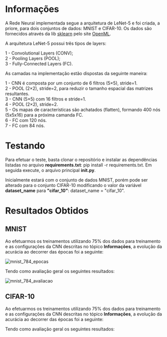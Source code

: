 # Informações
A Rede Neural implementada segue a arquitetura de LeNet-5 e foi criada, a priore, para dois conjuntos de dados: MNIST e CIFAR-10. Os dados são fornecidos através da lib [sklearn](https://scikit-learn.org/stable/) pelo site [OpenML](https://www.openml.org/).

A arquitetura LeNet-5 possui três tipos de layers:

1 - Convolutional Layers (CONV);<br/>
2 - Pooling Layers (POOL);<br/>
3 - Fully-Connected Layers (FC).

As camadas na implementação estão dispostas da seguinte maneira:

1 - CNN é composta por um conjunto de 6 filtros (5×5), stride=1.<br/>
2 - POOL (2×2), stride=2, para reduzir o tamanho espacial das matrizes resultantes.<br/>
3 - CNN (5×5) com 16 filtros e stride=1.<br/>
4 - POOL (2×2), stride=2.<br/>
5 - Os mapas de características são achatados (flatten), formando 400 nós (5x5x16) para a próxima camanda FC.<br/>
6 - FC com 120 nós.<br/>
7 - FC com 84 nós.

# Testando
Para efetuar o teste, basta clonar o repositório e instalar as dependências listadas no arquivo **requirements.txt**: pip install -r requirements.txt. Em seguida execute, o arquivo principal **__init__.py**.

Inicialmente estará com o conjunto de dados MNIST, porém pode ser alterado para o conjunto CIFAR-10 modificando o valor da variável **dataset_name** para **"cifar_10"**: dataset_name = "cifar_10".

# Resultados Obtidos
## MNIST
Ao efetuarmos os treinamentos utilizando 75% dos dados para treinamento e as configurações da CNN descritas no tópico **Informações**, a evolução da acurácia ao decorrer das épocas foi a seguinte:

![mnist_784_epocas](https://user-images.githubusercontent.com/51512175/110179791-7348cb80-7de7-11eb-8cb2-49b9a314c53e.png)

Tendo como avaliação geral os seguintes resultados:

![mnist_784_avaliacao](https://user-images.githubusercontent.com/51512175/110179984-c4f15600-7de7-11eb-8887-f1b2492b4a3d.png)

## CIFAR-10
Ao efetuarmos os treinamentos utilizando 75% dos dados para treinamento e as configurações da CNN descritas no tópico **Informações**, a evolução da acurácia ao decorrer das épocas foi a seguinte:

Tendo como avaliação geral os seguintes resultados:
